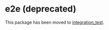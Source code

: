 # e2e (deprecated)

This package has been moved to [integration_test](https://github.com/flutter/plugins/tree/master/packages/integration_test).
